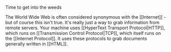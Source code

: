 Time to get into the weeds

The World Wide Web is often considered synonymous with the [[Internet]] - but of course this isn't true. It's really just a way to grab information from remote servers. Your machine uses [[HyperText Transport Protocol|HTTP]], which runs on [[Transmission Control Protocol|TCP]], which itself runs on the [[Internet Protocol]]. It uses these protocols to grab documents generally written in [[HTML]].